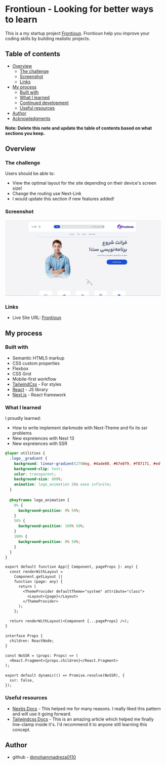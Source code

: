 # Frontioun - Looking for better ways to learn

This is a my startup project [Frontioun](https://google.com). Frontioun help you improve your coding skills by building realistic projects.

## Table of contents

- [Overview](#overview)
  - [The challenge](#the-challenge)
  - [Screenshot](#screenshot)
  - [Links](#links)
- [My process](#my-process)
  - [Built with](#built-with)
  - [What I learned](#what-i-learned)
  - [Continued development](#continued-development)
  - [Useful resources](#useful-resources)
- [Author](#author)
- [Acknowledgments](#acknowledgments)

**Note: Delete this note and update the table of contents based on what sections you keep.**

## Overview

### The challenge

Users should be able to:

- View the optimal layout for the site depending on their device's screen size!
- Change the routing use Next-Link
- I would update this section if new features added!

### Screenshot

![](./public/screenshot/frontioun.jpg)

### Links

- Live Site URL: [Frontioun](https://your-live-site-url.com)

## My process

### Built with

- Semantic HTML5 markup
- CSS custom properties
- Flexbox
- CSS Grid
- Mobile-first workflow
- [TailwindCss](https://tailwindcss.com/) - For styles
- [React](https://reactjs.org/) - JS library
- [Next.js](https://nextjs.org/) - React framework

### What I learned

I proudly learned:
- How to write implement darkmode with Next-Theme and fix its ssr problems
- New expreiences with Next 13
- New expreiences with SSR

```css
@layer utilities {
  .logo__gradient {
    background: linear-gradient(270deg, #4ade80, #67e8f9, #f87171, #edf514);
    background-clip: text;
    color: transparent;
    background-size: 800%;
    animation: logo_animation 20s ease infinite;
  }

  @keyframes logo_animation {
    0% {
      background-position: 0% 50%;
    }
    50% {
      background-position: 100% 50%;
    }
    100% {
      background-position: 0% 50%;
    }
  }
}
```

```tsx
export default function App({ Component, pageProps }: any) {
  const renderWithLayout =
    Component.getLayout ||
    function (page: any) {
      return (
        <ThemeProvider defaultTheme="system" attribute="class">
          <Layout>{page}</Layout>
        </ThemeProvider>
      );
    };

  return renderWithLayout(<Component {...pageProps} />);
}

interface Props {
  children: ReactNode;
}

const NoSSR = (props: Props) => (
  <React.Fragment>{props.children}</React.Fragment>
);

export default dynamic(() => Promise.resolve(NoSSR), {
  ssr: false,
});
```

<!-- ### Continued development

Use this section to outline areas that you want to continue focusing on in future projects. These could be concepts you're still not completely comfortable with or techniques you found useful that you want to refine and perfect. -->

### Useful resources

- [Nextjs Docs](https://nextjs.org/) - This helped me for many reasons. I really liked this pattern and will use it going forward.
- [Tailwindcss Docs](https://tailwindcss.com/) - This is an amazing article which helped me finally line-clamp inside it's. I'd recommend it to anyone still learning this concept.

## Author

<!-- - Website - [Add your name here](https://www.your-site.com) -->
<!-- - Frontend Mentor - [@yourusername](https://www.frontendmentor.io/profile/yourusername) -->
- github - [@mohammadreza0110](https://github.com/mohammadreza0110)


<!-- ## Acknowledgments

This is where you can give a hat tip to anyone who helped you out on this project. Perhaps you worked in a team or got some inspiration from someone else's solution. This is the perfect place to give them some credit.

**Note: Delete this note and edit this section's content as necessary. If you completed this challenge by yourself, feel free to delete this section entirely.** -->
